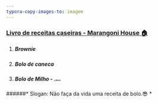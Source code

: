 ```yaml
---
typora-copy-images-to: imagem
---
```


###  <u>Livro de receitas caseiras - Marangoni House :house:</u>

1. ##### Brownie

2. ##### Bolo de caneca

3. ##### Bolo de Milho -  <img src="C:\workspace\receitas\imagem\breve.png" alt="breve" style="zoom:33%;" />



######* Slogan: Não faça da vida uma receita de bolo.:sunglasses: *

<!--Prática aprendizado de Git.--> 





